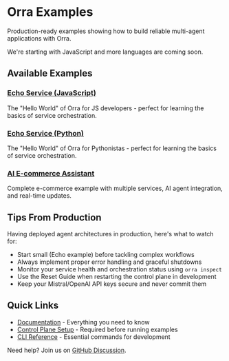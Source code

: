 # Orra Examples

Production-ready examples showing how to build reliable multi-agent applications with Orra.

We're starting with JavaScript and more languages are coming soon.

## Available Examples

### [Echo Service (JavaScript)](echo-js)
The "Hello World" of Orra for JS developers - perfect for learning the basics of service orchestration.

### [Echo Service (Python)](echo-python)
The "Hello World" of Orra for Pythonistas - perfect for learning the basics of service orchestration.

### [AI E-commerce Assistant](ecommerce-agent-app)
Complete e-commerce example with multiple services, AI agent integration, and real-time updates.

## Tips From Production

Having deployed agent architectures in production, here's what to watch for:

- Start small (Echo example) before tackling complex workflows
- Always implement proper error handling and graceful shutdowns
- Monitor your service health and orchestration status using `orra inspect`
- Use the Reset Guide when restarting the control plane in development
- Keep your Mistral/OpenAI API keys secure and never commit them

## Quick Links

- [Documentation](../docs) - Everything you need to know
- [Control Plane Setup](../docs/reset-control-plane.md) - Required before running examples
- [CLI Reference](../docs/cli.md) - Essential commands for development

Need help? Join us on [GitHub Discussion](https://github.com/ezodude/orra/discussions).
